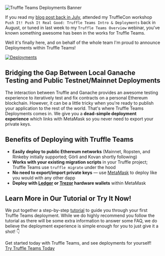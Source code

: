 ![Truffle Teams Deployments Banner](/img/blog/easily-deploy-your-smart-contracts-with-truffle-teams/truffle-teams-deployments-banner.png)

If you read my [blog post back in July](/blog/an-easier-way-to-deploy-your-smart-contracts), attended my TruffleCon workshop `Push It! Push It Real Good: Truffle Teams Intro & Deployments` back in August, or tuned in last week to my `Truffle Teams Overview` webinar, you've known something awesome has been in the works for Truffle Teams.

Well it's finally here, and on behalf of the whole team I'm proud to announce Deployments within Truffle Teams!

<a target="_blank" href="/img/blog/easily-deploy-your-smart-contracts-with-truffle-teams/deployments.png">![Deployments](/img/blog/easily-deploy-your-smart-contracts-with-truffle-teams/deployments.png)</a>

## Bridging the Gap Between Local Ganache Testing and Public Testnet/Mainnet Deployments

The interaction between Truffle and Ganache provides an awesome testing experience to iteratively test and fix contracts on a personal Ethereum blockchain. However, it can be a little tricky when you're ready to publish your application to the rest of the world. That's where Truffle Teams Deployments comes in. We give you a **dead-simple deployment experience** which links with MetaMask so you never need to export your private keys.

## Benefits of Deploying with Truffle Teams

- **Easily deploy to public Ethereum networks** (Mainnet, Ropsten, and Rinkeby initially supported; Görli and Kovan shortly following)
- **Works with your existing migration scripts** in your Truffle project; Truffle Teams use `truffle migrate` under the hood
- **No need to export/import private keys** — use [MetaMask](https://metamask.io/) to deploy like you would with any other dapp
- **Deploy with [Ledger](https://www.ledger.com/) or [Trezor](https://trezor.io/) hardware wallets** within MetaMask

## Learn More in Our Tutorial or Try It Now!

We put together a step-by-step [tutorial](/tutorials/learn-how-to-deploy-with-truffle-teams) to guide you through your first Truffle Teams deployment. While we do highly recommend you follow the tutorial as there will be some extra information to answer some FAQ, we do believe the deployment experience is simple enough for you to just give it a shot! 👇

<div class="post-trufflecon-box mt-5 text-center">
  Get started today with Truffle Teams, and see deployments for yourself!

  <div class="mt-3">
    <a class="btn btn-truffle" href="/teams">Try Truffle Teams Today</a>
  </div>
</div>